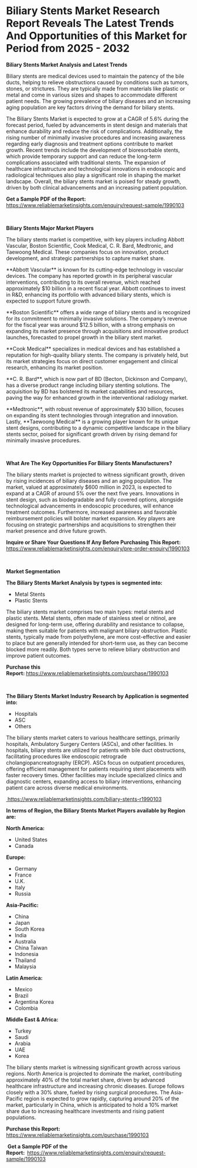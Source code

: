 <p><h1>Biliary Stents Market Research Report Reveals The Latest Trends And Opportunities of this Market for Period from 2025 - 2032</h1></p><p><strong>Biliary Stents Market Analysis and Latest Trends</strong></p>
<p><p>Biliary stents are medical devices used to maintain the patency of the bile ducts, helping to relieve obstructions caused by conditions such as tumors, stones, or strictures. They are typically made from materials like plastic or metal and come in various sizes and shapes to accommodate different patient needs. The growing prevalence of biliary diseases and an increasing aging population are key factors driving the demand for biliary stents.</p><p>The Biliary Stents Market is expected to grow at a CAGR of 5.6% during the forecast period, fueled by advancements in stent design and materials that enhance durability and reduce the risk of complications. Additionally, the rising number of minimally invasive procedures and increasing awareness regarding early diagnosis and treatment options contribute to market growth. Recent trends include the development of bioresorbable stents, which provide temporary support and can reduce the long-term complications associated with traditional stents. The expansion of healthcare infrastructure and technological innovations in endoscopic and radiological techniques also play a significant role in shaping the market landscape. Overall, the biliary stents market is poised for steady growth, driven by both clinical advancements and an increasing patient population.</p></p>
<p><strong>Get a Sample PDF of the Report:&nbsp;</strong> <a href="https://www.reliablemarketinsights.com/enquiry/request-sample/1990103?utm_campaign=3568&utm_medium=2&utm_source=Github&utm_content=ia&utm_term=16042025&utm_id=biliary-stents">https://www.reliablemarketinsights.com/enquiry/request-sample/1990103</a></p>
<p>&nbsp;</p>
<p><strong>Biliary Stents Major Market Players</strong></p>
<p><p>The biliary stents market is competitive, with key players including Abbott Vascular, Boston Scientific, Cook Medical, C. R. Bard, Medtronic, and Taewoong Medical. These companies focus on innovation, product development, and strategic partnerships to capture market share.</p><p>**Abbott Vascular** is known for its cutting-edge technology in vascular devices. The company has reported growth in its peripheral vascular interventions, contributing to its overall revenue, which reached approximately $10 billion in a recent fiscal year. Abbott continues to invest in R&D, enhancing its portfolio with advanced biliary stents, which is expected to support future growth.</p><p>**Boston Scientific** offers a wide range of biliary stents and is recognized for its commitment to minimally invasive solutions. The company’s revenue for the fiscal year was around $12.5 billion, with a strong emphasis on expanding its market presence through acquisitions and innovative product launches, forecasted to propel growth in the biliary stent market.</p><p>**Cook Medical** specializes in medical devices and has established a reputation for high-quality biliary stents. The company is privately held, but its market strategies focus on direct customer engagement and clinical research, enhancing its market position.</p><p>**C. R. Bard**, which is now part of BD (Becton, Dickinson and Company), has a diverse product range including biliary stenting solutions. The acquisition by BD has bolstered its market capabilities and resources, paving the way for enhanced growth in the interventional radiology market.</p><p>**Medtronic**, with robust revenue of approximately $30 billion, focuses on expanding its stent technologies through integration and innovation. Lastly, **Taewoong Medical** is a growing player known for its unique stent designs, contributing to a dynamic competitive landscape in the biliary stents sector, poised for significant growth driven by rising demand for minimally invasive procedures.</p></p>
<p>&nbsp;</p>
<p><strong>What Are The Key Opportunities For Biliary Stents Manufacturers?</strong></p>
<p><p>The biliary stents market is projected to witness significant growth, driven by rising incidences of biliary diseases and an aging population. The market, valued at approximately $600 million in 2023, is expected to expand at a CAGR of around 5% over the next five years. Innovations in stent design, such as biodegradable and fully covered options, alongside technological advancements in endoscopic procedures, will enhance treatment outcomes. Furthermore, increased awareness and favorable reimbursement policies will bolster market expansion. Key players are focusing on strategic partnerships and acquisitions to strengthen their market presence and drive future growth.</p></p>
<p><strong>Inquire or Share Your Questions If Any Before Purchasing This Report:</strong> <a href="https://www.reliablemarketinsights.com/enquiry/pre-order-enquiry/1990103?utm_campaign=3568&utm_medium=2&utm_source=Github&utm_content=ia&utm_term=16042025&utm_id=biliary-stents">https://www.reliablemarketinsights.com/enquiry/pre-order-enquiry/1990103</a></p>
<p>&nbsp;</p>
<p><strong>Market Segmentation</strong></p>
<p><strong>The Biliary Stents Market Analysis by types is segmented into:</strong></p>
<p><ul><li>Metal Stents</li><li>Plastic Stents</li></ul></p>
<p><p>The biliary stents market comprises two main types: metal stents and plastic stents. Metal stents, often made of stainless steel or nitinol, are designed for long-term use, offering durability and resistance to collapse, making them suitable for patients with malignant biliary obstruction. Plastic stents, typically made from polyethylene, are more cost-effective and easier to place but are generally intended for short-term use, as they can become blocked more readily. Both types serve to relieve biliary obstruction and improve patient outcomes.</p></p>
<p><strong>Purchase this Report:&nbsp;</strong><a href="https://www.reliablemarketinsights.com/purchase/1990103?utm_campaign=3568&utm_medium=2&utm_source=Github&utm_content=ia&utm_term=16042025&utm_id=biliary-stents">https://www.reliablemarketinsights.com/purchase/1990103</a></p>
<p>&nbsp;</p>
<p><strong>The Biliary Stents Market Industry Research by Application is segmented into:</strong></p>
<p><ul><li>Hospitals</li><li>ASC</li><li>Others</li></ul></p>
<p><p>The biliary stents market caters to various healthcare settings, primarily hospitals, Ambulatory Surgery Centers (ASCs), and other facilities. In hospitals, biliary stents are utilized for patients with bile duct obstructions, facilitating procedures like endoscopic retrograde cholangiopancreatography (ERCP). ASCs focus on outpatient procedures, offering efficient management for patients requiring stent placements with faster recovery times. Other facilities may include specialized clinics and diagnostic centers, expanding access to biliary interventions, enhancing patient care across diverse medical environments.</p></p>
<p><a href="https://www.reliablemarketinsights.com/biliary-stents-r1990103?utm_campaign=3568&utm_medium=2&utm_source=Github&utm_content=ia&utm_term=16042025&utm_id=biliary-stents">&nbsp;https://www.reliablemarketinsights.com/biliary-stents-r1990103</a></p>
<p><strong>In terms of Region, the Biliary Stents Market Players available by Region are:</strong></p>
<p>
    <p> <strong> North America: </strong>
        <ul>
            <li>United States</li>
            <li>Canada</li>
        </ul>
        </p> 
    <p> <strong> Europe: </strong>
        <ul>
            <li>Germany</li>
            <li>France</li>
            <li>U.K.</li>
            <li>Italy</li>
            <li>Russia</li>
        </ul>
        </p> 
    <p> <strong> Asia-Pacific: </strong>
        <ul>
            <li>China</li>
            <li>Japan</li>
            <li>South Korea</li>
            <li>India</li>
            <li>Australia</li>
            <li>China Taiwan</li>
            <li>Indonesia</li>
            <li>Thailand</li>
            <li>Malaysia</li>
        </ul>
        </p> 
    <p> <strong> Latin America: </strong>
        <ul>
            <li>Mexico</li>
            <li>Brazil</li>
            <li>Argentina Korea</li>
            <li>Colombia</li>
        </ul>
        </p> 
    <p> <strong> Middle East & Africa: </strong>
        <ul>
            <li>Turkey</li>
            <li>Saudi</li>
            <li>Arabia</li>
            <li>UAE</li>
            <li>Korea</li>
        </ul>
    </p>
    </p>
<p><p>The biliary stents market is witnessing significant growth across various regions. North America is projected to dominate the market, contributing approximately 40% of the total market share, driven by advanced healthcare infrastructure and increasing chronic diseases. Europe follows closely with a 30% share, fueled by rising surgical procedures. The Asia-Pacific region is expected to grow rapidly, capturing around 20% of the market, particularly in China, which is anticipated to hold a 10% market share due to increasing healthcare investments and rising patient populations.</p></p>
<p><strong>Purchase this Report: </strong><a href="https://www.reliablemarketinsights.com/purchase/1990103?utm_campaign=3568&utm_medium=2&utm_source=Github&utm_content=ia&utm_term=16042025&utm_id=biliary-stents">https://www.reliablemarketinsights.com/purchase/1990103</a></p>
<p>&nbsp;<strong>Get a Sample PDF of the Report:&nbsp;&nbsp;</strong><a href="https://www.reliablemarketinsights.com/enquiry/request-sample/1990103?utm_campaign=3568&utm_medium=2&utm_source=Github&utm_content=ia&utm_term=16042025&utm_id=biliary-stents">https://www.reliablemarketinsights.com/enquiry/request-sample/1990103</a></p>
<p><strong></strong></p>
<p><p></p><p></p><p></p></p>